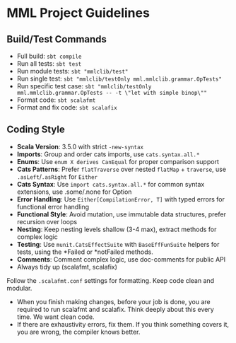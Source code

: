# MML Project Guidelines

## Build/Test Commands

- Full build: `sbt compile`
- Run all tests: `sbt test`
- Run module tests: `sbt "mmlclib/test"`
- Run single test: `sbt "mmlclib/testOnly mml.mmlclib.grammar.OpTests"`
- Run specific test case: `sbt "mmlclib/testOnly mml.mmlclib.grammar.OpTests -- -t \"let with simple binop\""`
- Format code: `sbt scalafmt`
- Format and fix code: `sbt scalafix`

## Coding Style

- **Scala Version**: 3.5.0 with strict `-new-syntax`
- **Imports**: Group and order cats imports, use `cats.syntax.all.*`
- **Enums**: Use `enum X derives CanEqual` for proper comparison support
- **Cats Patterns**: Prefer `flatTraverse` over nested `flatMap` + `traverse`, use `.asLeft`/`.asRight` for `Either`
- **Cats Syntax**: Use `import cats.syntax.all.*` for common syntax extensions, use .some/.none for Option
- **Error Handling**: Use `Either[CompilationError, T]` with typed errors for functional error handling
- **Functional Style**: Avoid mutation, use immutable data structures, prefer recursion over loops
- **Nesting**: Keep nesting levels shallow (3-4 max), extract methods for complex logic
- **Testing**: Use `munit.CatsEffectSuite` with `BaseEffFunSuite` helpers for tests, using the *Failed or *notFailed methods.
- **Comments**: Comment complex logic, use doc-comments for public API
- Always tidy up (scalafmt, scalafix)

Follow the `.scalafmt.conf` settings for formatting. Keep code clean and modular.

- When you finish making changes, before your job is done, you are required to run scalafmt and scalafix. Think deeply about this every time. We want clean code.
- If there are exhaustivity errors, fix them. If you think something covers it, you are wrong, the compiler knows better.
